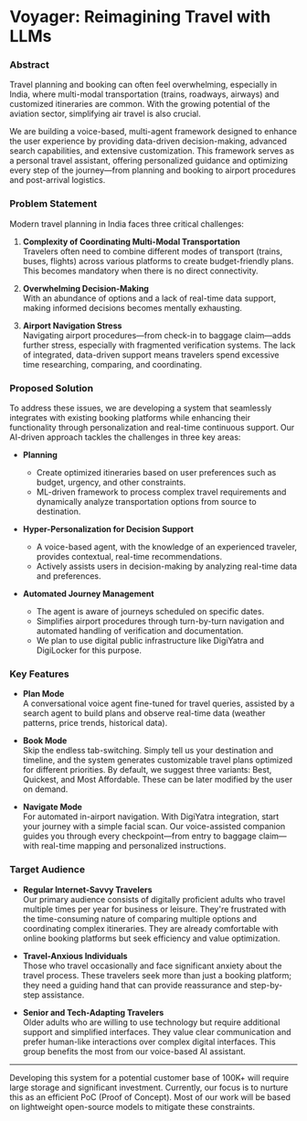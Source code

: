 # Voyager: Reimagining Travel with LLMs

### Abstract

Travel planning and booking can often feel overwhelming, especially in India, where multi-modal transportation (trains, roadways, airways) and customized itineraries are common. With the growing potential of the aviation sector, simplifying air travel is also crucial. 

We are building a voice-based, multi-agent framework designed to enhance the user experience by providing data-driven decision-making, advanced search capabilities, and extensive customization. This framework serves as a personal travel assistant, offering personalized guidance and optimizing every step of the journey—from planning and booking to airport procedures and post-arrival logistics. 

### Problem Statement

Modern travel planning in India faces three critical challenges:

1. **Complexity of Coordinating Multi-Modal Transportation**  
   Travelers often need to combine different modes of transport (trains, buses, flights) across various platforms to create budget-friendly plans. This becomes mandatory when there is no direct connectivity.

2. **Overwhelming Decision-Making**  
   With an abundance of options and a lack of real-time data support, making informed decisions becomes mentally exhausting.

3. **Airport Navigation Stress**  
   Navigating airport procedures—from check-in to baggage claim—adds further stress, especially with fragmented verification systems. The lack of integrated, data-driven support means travelers spend excessive time researching, comparing, and coordinating.

### Proposed Solution

To address these issues, we are developing a system that seamlessly integrates with existing booking platforms while enhancing their functionality through personalization and real-time continuous support. Our AI-driven approach tackles the challenges in three key areas:

- **Planning**  
  - Create optimized itineraries based on user preferences such as budget, urgency, and other constraints.
  - ML-driven framework to process complex travel requirements and dynamically analyze transportation options from source to destination.

- **Hyper-Personalization for Decision Support**  
  - A voice-based agent, with the knowledge of an experienced traveler, provides contextual, real-time recommendations.
  - Actively assists users in decision-making by analyzing real-time data and preferences.

- **Automated Journey Management**  
  - The agent is aware of journeys scheduled on specific dates.
  - Simplifies airport procedures through turn-by-turn navigation and automated handling of verification and documentation.
  - We plan to use digital public infrastructure like DigiYatra and DigiLocker for this purpose.

### Key Features

- **Plan Mode**  
  A conversational voice agent fine-tuned for travel queries, assisted by a search agent to build plans and observe real-time data (weather patterns, price trends, historical data).

- **Book Mode**  
  Skip the endless tab-switching. Simply tell us your destination and timeline, and the system generates customizable travel plans optimized for different priorities. By default, we suggest three variants: Best, Quickest, and Most Affordable. These can be later modified by the user on demand.

- **Navigate Mode**  
  For automated in-airport navigation. With DigiYatra integration, start your journey with a simple facial scan. Our voice-assisted companion guides you through every checkpoint—from entry to baggage claim—with real-time mapping and personalized instructions.

### Target Audience

- **Regular Internet-Savvy Travelers**  
  Our primary audience consists of digitally proficient adults who travel multiple times per year for business or leisure. They're frustrated with the time-consuming nature of comparing multiple options and coordinating complex itineraries. They are already comfortable with online booking platforms but seek efficiency and value optimization.

- **Travel-Anxious Individuals**  
  Those who travel occasionally and face significant anxiety about the travel process. These travelers seek more than just a booking platform; they need a guiding hand that can provide reassurance and step-by-step assistance.

- **Senior and Tech-Adapting Travelers**  
  Older adults who are willing to use technology but require additional support and simplified interfaces. They value clear communication and prefer human-like interactions over complex digital interfaces. This group benefits the most from our voice-based AI assistant.

---

Developing this system for a potential customer base of 100K+ will require large storage and significant investment. Currently, our focus is to nurture this as an efficient PoC (Proof of Concept). Most of our work will be based on lightweight open-source models to mitigate these constraints.
